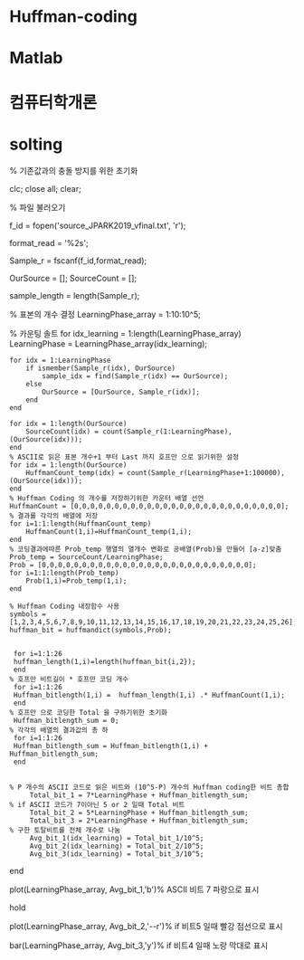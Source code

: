 # Huffman-coding
# Matlab
# 컴퓨터학개론
# solting


% 기존값과의 충돌 방지를 위한 초기화

clc; close all; clear; 

% 파일 불러오기

f_id = fopen('source_JPARK2019_vfinal.txt', 'r');

format_read = '%2s';

Sample_r = fscanf(f_id,format_read);

OurSource = [];
SourceCount = [];

sample_length = length(Sample_r);

% 표본의 개수 결정
LearningPhase_array = 1:10:10^5;

% 카운팅 솔트
for idx_learning = 1:length(LearningPhase_array)
    LearningPhase = LearningPhase_array(idx_learning);
    
    for idx = 1:LearningPhase
        if ismember(Sample_r(idx), OurSource)
            sample_idx = find(Sample_r(idx) == OurSource);
        else
            OurSource = [OurSource, Sample_r(idx)];
        end
    end
    
    for idx = 1:length(OurSource)
        SourceCount(idx) = count(Sample_r(1:LearningPhase), (OurSource(idx)));
    end
    % ASCII로 읽은 표본 개수+1 부터 Last 까지 호프만 으로 읽기위한 설정
    for idx = 1:length(OurSource)
        HuffmanCount_temp(idx) = count(Sample_r(LearningPhase+1:100000), (OurSource(idx)));
    end
    % Huffman Coding 의 개수를 저장하기위한 카운터 배열 선언
    HuffmanCount = [0,0,0,0,0,0,0,0,0,0,0,0,0,0,0,0,0,0,0,0,0,0,0,0,0,0];
    % 결과를 각각의 배열에 저장
    for i=1:1:length(HuffmanCount_temp)
        HuffmanCount(1,i)=HuffmanCount_temp(1,i);
    end
    % 코딩결과에따른 Prob_temp 행열의 열개수 변화로 공배열(Prob)을 만들어 [a-z]맞춤
    Prob_temp = SourceCount/LearningPhase;
    Prob = [0,0,0,0,0,0,0,0,0,0,0,0,0,0,0,0,0,0,0,0,0,0,0,0,0,0];
    for i=1:1:length(Prob_temp)
        Prob(1,i)=Prob_temp(1,i);
    end
    
    % Huffman Coding 내장함수 사용
    symbols = [1,2,3,4,5,6,7,8,9,10,11,12,13,14,15,16,17,18,19,20,21,22,23,24,25,26];
    huffman_bit = huffmandict(symbols,Prob);
    

     for i=1:1:26
  	 huffman_length(1,i)=length(huffman_bit{i,2});
     end
    % 호프만 비트길이 * 호프만 코딩 개수
     for i=1:1:26
     Huffman_bitlength(1,i) =  huffman_length(1,i) .* HuffmanCount(1,i);
     end
    % 호프만 으로 코딩한 Total 을 구하기위한 초기화
     Huffman_bitlength_sum = 0;
    % 각각의 배열의 결과값의 총 하
     for i=1:1:26
     Huffman_bitlength_sum = Huffman_bitlength(1,i) + Huffman_bitlength_sum;
     end
     
    
    % P 개수의 ASCII 코드로 읽은 비트와 (10^5-P) 개수의 Huffman coding한 비트 총합 
         Total_bit_1 = 7*LearningPhase + Huffman_bitlength_sum;
    % if ASCII 코드가 7이아닌 5 or 2 일때 Total 비트
         Total_bit_2 = 5*LearningPhase + Huffman_bitlength_sum;
         Total_bit_3 = 2*LearningPhase + Huffman_bitlength_sum;
    % 구한 토탈비트를 전체 개수로 나눔
         Avg_bit_1(idx_learning) = Total_bit_1/10^5;
         Avg_bit_2(idx_learning) = Total_bit_2/10^5;
         Avg_bit_3(idx_learning) = Total_bit_3/10^5;
    
end


 plot(LearningPhase_array, Avg_bit_1,'b')% ASCII 비트 7 파랑으로 표시
 
 hold
 
 plot(LearningPhase_array, Avg_bit_2,'--r')% if 비트5 일때 빨강 점선으로 표시
 
 bar(LearningPhase_array, Avg_bit_3,'y')% if 비트4 일때 노랑 막대로 표시
 
